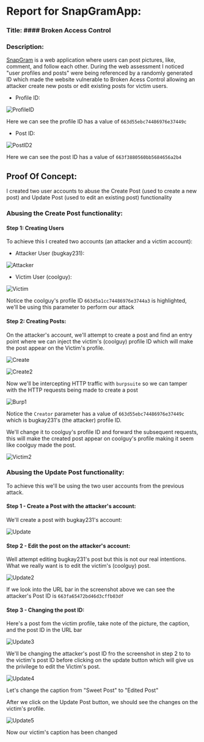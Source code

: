 # Report for SnapGramApp:
### Title: #### Broken Access Control ####
### Description: ####
[SnapGram](https://snapgramapp.vercel.app/) is a web application where users can post pictures, like, comment, and follow each other. During the web assessment I noticed "user profiles and posts" were being referenced by a randomly generated ID which made the website vulnerable to Broken Acess Control allowing an attacker create new posts or edit existing posts for victim users.
- Profile ID:

![ProfileID](https://github.com/bugkay101/Web-Assessments/assets/149082141/dbe9c56f-5dc9-4d25-9e10-d364ddbc017b)

Here we can see the profile ID has a value of ```663d55ebc74486976e37449c```

- Post ID:

![PostID2](https://github.com/bugkay101/Web-Assessments/assets/149082141/2c788ff6-322d-48ea-bc88-207c6f8a1f59)

Here we can see the post ID has a value of ```663f3880560bb5684656a2b4```

## Proof Of Concept:
I created two user accounts to abuse the Create Post (used to create a new post) and Update Post (used to edit an existing post) functionality
### Abusing the Create Post functionality:
#### Step 1: Creating Users
To achieve this I created two accounts (an attacker and a victim account):
- Attacker User (bugkay231):

![Attacker](https://github.com/bugkay101/Web-Assessments/assets/149082141/c34e2cb4-9041-4d7a-8e89-8df729feafa6)

- Victim User (coolguy):

![Victim](https://github.com/bugkay101/Web-Assessments/assets/149082141/d1f9235e-8378-438a-bfcc-7df5d9624474)

Notice the coolguy's profile ID ```663d5a1cc74486976e3744a3``` is highlighted, we'll be using this parameter to perform our attack

#### Step 2: Creating Posts:
On the attacker's account, we'll attempt to create a post and find an entry point where we can inject the victim's (coolguy) profile ID which will make the post appear on the Victim's profile. 

![Create](https://github.com/bugkay101/Web-Assessments/assets/149082141/1ffa6847-d3e9-41fa-be28-84f8a647dd8b)

![Create2](https://github.com/bugkay101/Web-Assessments/assets/149082141/62664f5c-8a08-493d-b787-057d075fc18b)

Now we'll be intercepting HTTP traffic with ```burpsuite``` so we can tamper with the HTTP requests being made to create a post

![Burp1](https://github.com/bugkay101/Web-Assessments/assets/149082141/c96645c6-ec46-4da2-830f-076f73268e1b)

Notice the ```Creator``` parameter has a value of ```663d55ebc74486976e37449c``` which is bugkay231's (the attacker) profile ID.

We'll change it to coolguy's profile ID and forward the subsequent requests, this will make the created post appear on coolguy's profile making it seem like coolguy made the post.

![Victim2](https://github.com/bugkay101/Web-Assessments/assets/149082141/e4e06161-94ef-42c1-a84a-733b0bde72ce)

### Abusing the Update Post functionality:
To achieve this we'll be using the two user accounts from the previous attack.
#### Step 1 - Create a Post with the attacker's account:
We'll create a post with bugkay231's account:

![Update](https://github.com/bugkay101/Web-Assessments/assets/149082141/f3f7dd50-1869-41fb-8043-a3a91b62a2cd)

#### Step 2 - Edit the post on the attacker's account:
Well attempt editing bugkay231's post but this is not our real intentions. What we really want is to edit the victim's (coolguy) post.

![Update2](https://github.com/bugkay101/Web-Assessments/assets/149082141/59e5b277-a13f-455c-b841-a305e256fd0c)

If we look into the URL bar in the screenshot above we can see the attacker's Post ID is ```663fa65472bd46d3cffb03df```
#### Step 3 - Changing the post ID:
Here's a post fom the victim profile, take note of the picture, the caption, and the post ID in the URL bar

![Update3](https://github.com/bugkay101/Web-Assessments/assets/149082141/86e3d7ce-122c-4206-993f-0715ec770933)

We'll be changing the attacker's post ID fro the screenshot in step 2 to to the victim's post ID before clicking on the update button which will give us the privilege to edit the Victim's post.

![Update4](https://github.com/bugkay101/Web-Assessments/assets/149082141/d2997122-65d3-4702-8aa4-5369bcf198d5)

Let's change the caption from "Sweet Post" to "Edited Post"

After we click on the Update Post button, we should see the changes on the victim's profile.

![Update5](https://github.com/bugkay101/Web-Assessments/assets/149082141/60cfc742-d4ec-485e-b735-ca2270bec55d)

Now our victim's caption has been changed

